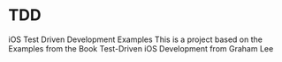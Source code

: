 # TDD
iOS Test Driven Development Examples
This is a project based on the Examples from the Book Test-Driven iOS Development from Graham Lee
